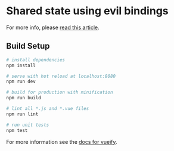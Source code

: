 # Shared state using evil bindings

For more info, please [read this article](https://benjaminlistwon.com/blog/shared-state-in-vue-and-vuex).

## Build Setup

``` bash
# install dependencies
npm install

# serve with hot reload at localhost:8080
npm run dev

# build for production with minification
npm run build

# lint all *.js and *.vue files
npm run lint

# run unit tests
npm test
```

For more information see the [docs for vueify](https://github.com/vuejs/vueify).

